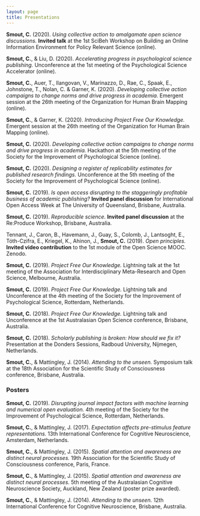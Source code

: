 ```yaml
---
layout: page
title: Presentations
---
```


**Smout, C.** (2020). _Using collective action to amalgamate open science discussions._ **Invited talk** at the 1st SciBeh Workshop on Building an Online Information Environment for Policy Relevant Science (online).

**Smout, C.**, & Liu, D. (2020). _Accelerating progress in psychological science publishing._ Unconference at the 1st meeting of the Psychological Science Accelerator (online).

**Smout, C.**, Auer, T., Ilangovan, V., Marinazzo, D., Rae, C., Spaak, E., Johnstone, T., Nolan, C. & Garner, K. (2020). _Developing collective action campaigns to change norms and drive progress in academia._ Emergent session at the 26th meeting of the Organization for Human Brain Mapping (online).

**Smout, C.**, & Garner, K. (2020). _Introducing Project Free Our Knowledge._ Emergent session at the 26th meeting of the Organization for Human Brain Mapping (online).

**Smout, C.** (2020). _Developing collective action campaigns to change norms and drive progress  in academia._ Hackathon at the 5th meeting of the Society for the Improvement of Psychological Science (online).

**Smout, C.** (2020). _Designing a register of replicability estimates for published research findings._ Unconference at the 5th meeting of the Society for the Improvement of Psychological Science (online).

**Smout, C.** (2019). _Is open access disrupting to the staggeringly profitable business of academic publishing?_ **Invited panel discussion** for International Open Access Week at The University of Queensland, Brisbane, Australia.

**Smout, C.** (2019). _Reproducible science._ **Invited panel discussion** at the Re:Produce Workshop, Brisbane, Australia.

Tennant, J., Caron, B., Havemann, J., Guay, S., Colomb, J., Lantsoght, E., Tóth-Czifra, E., Kriegel, K., Ahinon, J., **Smout, C.** (2019). _Open principles._ **Invited video contribution** to the 1st module of the Open Science MOOC. Zenodo.

**Smout, C.** (2019). _Project Free Our Knowledge._ Lightning talk at the 1st meeting of the Association for Interdisciplinary Meta-Research and Open Science, Melbourne, Australia.

**Smout, C.** (2019). _Project Free Our Knowledge._ Lightning talk and Unconference at the 4th meeting of the Society for the Improvement of Psychological Science, Rotterdam, Netherlands.

**Smout, C.** (2018). _Project Free Our Knowledge._ Lightning talk and Unconference at the 1st Australasian Open Science conference, Brisbane, Australia.

**Smout, C.** (2018). _Scholarly publishing is broken: How should we fix it?_ Presentation at the Donders Sessions, Radboud University, Nijmegen, Netherlands.

**Smout, C.**, & Mattingley, J. (2014). _Attending to the unseen._ Symposium talk at the 18th Association for the Scientific Study of Consciousness conference, Brisbane, Australia.

### Posters
**Smout, C.** (2019). _Disrupting journal impact factors with machine learning and numerical open evaluation._ 4th meeting of the Society for the Improvement of Psychological Science, Rotterdam, Netherlands.

**Smout, C.**, & Mattingley, J. (2017). _Expectation affects pre-stimulus feature representations._ 13th International Conference for Cognitive Neuroscience, Amsterdam, Netherlands. 

**Smout, C.**, & Mattingley, J. (2015). _Spatial attention and awareness are distinct neural processes._ 19th Association for the Scientific Study of Consciousness conference, Paris, France.

**Smout, C.**, & Mattingley, J. (2015). _Spatial attention and awareness are distinct neural processes._ 5th meeting of the Australasian Cognitive Neuroscience Society, Auckland, New Zealand (poster prize awarded). 

**Smout, C.**, & Mattingley, J. (2014). _Attending to the unseen._ 12th International Conference for Cognitive Neuroscience, Brisbane, Australia.
